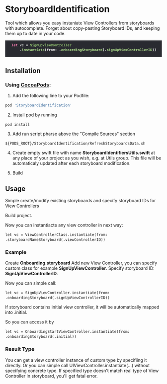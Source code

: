 # StoryboardIdentification

Tool which allows you easy instaniate View Controllers from storyboards with autocomplete. 
Forget about copy-pasting Storyboard IDs, and keeping them up to date in your code.

![](assets/sample.png)

## Installation

### Using [CocoaPods](https://cocoapods.org):

1. Add the following line to your Podfile:

```ruby
pod 'StoryboardIdentification'
```

2. Install pod by running

```
pod install
```

3. Add run script pharse above the "Compile Sources" section

```
${PODS_ROOT}/StoryboardIdentification/RefreshStoryboardsData.sh
```

4. Create empty swift file with name **StoryboardIdentifiersUtils.swift** at any place of your project as you wish, e.g. at Utils group.
This file will be automaticaly updated after each storyboard modification.

5. Build

## Usage

Simple create/modify existing storyboards and specify storyboard IDs for View Controllers

Build project.

Now you can instantiacte any view controller in next way:
```
let vc = ViewControllerClass.instantiate(from: .storyboardNameStoryboard(.viewControllerID))
```

### Example 
Create **Onboarding.storyboard** 
Add new View Controller, you can specify custom class for example **SignUpViewController**.
Specify storyboard ID: **SignUpViewControllerID**.

Now you can simple call:
```
let vc = SignUpViewController.instantiate(from: .onboardingStoryboard(.signUpViewControllerID))
```

If storyboard contains initial view controller, it will be automatically mapped into .initial.

So you can access it by
```
let vc = OnboardingStartViewController.instantiate(from: .onboardingStoryboard(.initial))
```

### Result Type
You can get a view controller instance of custom type by specifiing it directly.
Or you can simple call UIViewController.instantiate(...) without specifying concrete type.
If specified type doesn't match real type of View Controller in storyboard, you'll get fatal error.

